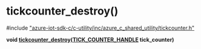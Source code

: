 # tickcounter_destroy()

\#include ["azure-iot-sdk-c/c-utility/inc/azure_c_shared_utility/tickcounter.h"](../iot-c-ref-tickcounter-h.md)  

**void [tickcounter_destroy](#tickcounter_8h_1a3e8011efd045ca7d0dcd23759578e5af)([TICK_COUNTER_HANDLE](#tickcounter_8h_1ae768079d7100885a5f7a14c1e474356a) tick_counter)**

